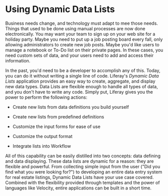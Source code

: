 # Using Dynamic Data Lists

<!-- HOOK NEEDS IMPROVEMENT -->

Business needs change, and technology must adapt to mee those needs.  Things
that used to be done using manual processes are now done electronically.  You
may want your team to sign up on your web site for a holiday party. Maybe you
need to put up a job posting board every fall, only allowing administrators to
create new job posts. Maybe you'd like users to manage a notebook or To-Do list
on their private pages. In these cases, you need custom sets of data, and your
users need to add and access their information. 

In the past, you'd need to be a developer to accomplish any of this. Today, you
can do it without writing a single line of code. Liferay's *Dynamic Data Lists*
application provides an easy way to create, aggregate, and display new data
types. Data Lists are flexible enough to handle all types of data, and you
don't have to write any code. Simply put, Liferay gives you the power to perform
the following actions:

<!-- Define your own data definitions -->

- Create new lists from data definitions you build yourself

- Create new lists from predefined definitions

- Customize the input forms for ease of use

- Customize the output format

- Integrate lists into Workflow 

All of this capability can be easily distilled into two concepts: data defining
and data displaying. These data lists are dynamic for a reason: they are
flexible and powerful. From collecting simple input from the user ("Did you find
what you were looking for?") to developing an entire data entry system for real
estate listings, Dynamic Data Lists have your use case covered. Combined with
the flexibility provided through templates and the power of languages like
Velocity, entire applications can be built in a short time.
